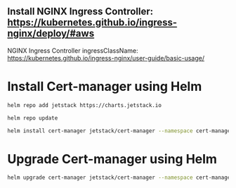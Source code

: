 ## Install NGINX Ingress Controller: https://kubernetes.github.io/ingress-nginx/deploy/#aws

NGINX Ingress Controller ingressClassName: https://kubernetes.github.io/ingress-nginx/user-guide/basic-usage/

# Install Cert-manager using Helm

```bash
helm repo add jetstack https://charts.jetstack.io
```

```bash
helm repo update
```

```bash
helm install cert-manager jetstack/cert-manager --namespace cert-manager --create-namespace --version v1.7.0 -f values-cert-manager.yaml
```

# Upgrade Cert-manager using Helm

```bash
helm upgrade cert-manager jetstack/cert-manager --namespace cert-manager --create-namespace --version v1.7.0 -f values-cert-manager.yaml
```